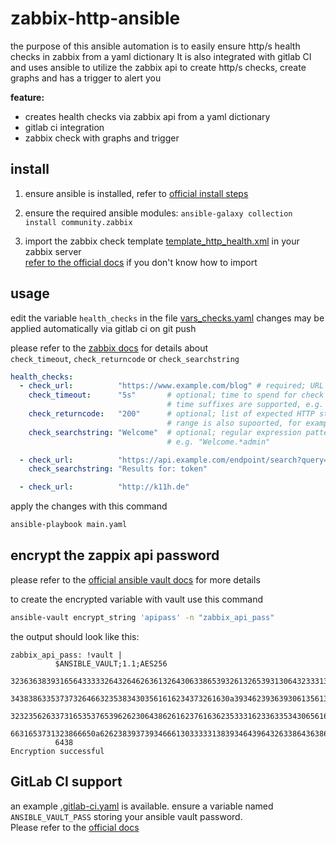 # zabbix-http-ansible

the purpose of this ansible automation is to easily ensure http/s health checks in zabbix from a yaml dictionary
It is also integrated with gitlab CI and uses ansible to utilize the zabbix api to create http/s checks, create graphs and has a trigger to alert you

**feature:**
* creates health checks via zabbix api from a yaml dictionary
* gitlab ci integration
* zabbix check with graphs and trigger 

## install

1. ensure ansible is installed, refer to [official install steps](https://docs.ansible.com/ansible/latest/installation_guide/intro_installation.html)

2. ensure the required ansible modules: `ansible-galaxy collection install community.zabbix`

3. import the zabbix check template [template_http_health.xml](template_http_health.xml) in your zabbix server   
[refer to the official docs](https://www.zabbix.com/documentation/current/manual/xml_export_import/templates) if you don't know how to import 

## usage
edit the variable `health_checks` in the file [vars_checks.yaml](vars_checks.yaml) 
changes may be applied automatically via gitlab ci on git push

please refer to the [zabbix docs](https://www.zabbix.com/documentation/5.2/manual/web_monitoring#configuring_steps) for details about    
`check_timeout`, `check_returncode` or `check_searchstring`


```yaml
health_checks:
  - check_url:          "https://www.example.com/blog" # required; URL to check
    check_timeout:      "5s"       # optional; time to spend for check processing; default is set in vars_global.yaml
                                   # time suffixes are supported, e.g. 30s, 1m, 1h
    check_returncode:   "200"      # optional; list of expected HTTP status codes; default is set in vars_global.yaml
                                   # range is also supoorted, for example:  "200,201,210-299"
    check_searchstring: "Welcome"  # optional; regular expression pattern for searching the returned content 
                                   # e.g. "Welcome.*admin"

  - check_url:          "https://api.example.com/endpoint/search?query=token" # example to check search function
    check_searchstring: "Results for: token"

  - check_url:          "http://k11h.de"                                      # minimal example
```

apply the changes with this command
```bash
ansible-playbook main.yaml
```

## encrypt the zappix api password

please refer to the [official ansible vault docs](https://docs.ansible.com/ansible/latest/user_guide/vault.html) for more details

to create the encrypted variable with vault use this command 
```bash
ansible-vault encrypt_string 'apipass' -n "zabbix_api_pass"
```
the output should look like this:
```
zabbix_api_pass: !vault |
          $ANSIBLE_VAULT;1.1;AES256
          32363638393165643333326432646263613264306338653932613265393130643233313734666139
          3438386335373732646632353834303561616234373261630a393462393639306135613062306337
          32323562633731653537653962623064386261623761636235333162336335343065616234646461
          6631653731323866650a626238393739346661303333313839346439643263386436386664363130
          6438
Encryption successful
```

## GitLab CI support

an example [.gitlab-ci.yaml](.gitlab-ci.yaml) is available.
ensure a variable named `ANSIBLE_VAULT_PASS` storing your ansible vault password.     
Please refer to the [official docs](https://docs.gitlab.com/ee/ci/variables/README.html)